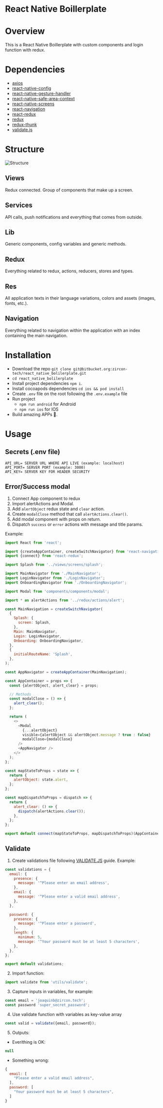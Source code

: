 React Native Boillerplate
====================================

# Overview

This is a React Native Boillerplate with custom components and login function with redux.

# Dependencies

* [axios](https://github.com/axios/axios)
* [react-native-config](https://github.com/luggit/react-native-config)
* [react-native-gesture-handler](https://github.com/software-mansion/react-native-gesture-handler)
* [react-native-safe-area-context](https://github.com/th3rdwave/react-native-safe-area-context)
* [react-native-screens](https://github.com/kmagiera/react-native-screens)
* [react-navigation](https://github.com/react-navigation/react-navigation)
* [react-redux](https://github.com/reduxjs/react-redux)
* [redux](https://github.com/reduxjs/redux)
* [redux-thunk](https://github.com/reduxjs/redux-thunk)
* [validate.js](https://github.com/rickharrison/validate.js)

# Structure

![Structure](/structure.jpg)

## Views
Redux connected. Group of components that make up a screen.

## Services
API calls, push notifications and everything that comes from outside.

## Lib
Generic components, config variables and generic methods.

## Redux
Everything related to redux, actions, reducers, stores and types.

## Res
All application texts in their language variations, colors and assets (images, fonts, etc.).

## Navigation
Everything related to navigation within the application with an index containing the main navigation.

# Installation

* Download the repo `git clone git@bitbucket.org:zircon-tech/react_native_bolilerplate.git`
* `cd react_native_bolilerplate`
* Install project dependencies `npm i`.
* Install cocoapods dependencies `cd ios && pod install`
* Create `.env` file on the root following the `.env.example` file
* Run project
  * `npm run android` for Android 
  * `npm run ios` for IOS 
* Build amazing APPs 🚀.

# Usage 

## Secrets (.env file)
```
API_URL= SERVER URL WHERE API LIVE (example: localhost)
API_PORT= SERVER PORT (example: 3000)
API_KEY= SERVER KEY FOR HEADER SECURITY
```

## Error/Success modal
1. Connect App component to redux
2. Import alertActions and Modal. 
3. Add `alertObject` redux state and `clear` action.
4. Create `modalClose` method that call `alertActions.clear()`.
5. Add modal component with props on return.
6. Dispatch `success` or `error` actions with message and title params.

Example: 

```javascript
import React from 'react';

import {createAppContainer, createSwitchNavigator} from 'react-navigation';
import {connect} from 'react-redux';

import Splash from '../views/screens/splash';

import MainNavigator from './MainNavigator';
import LoginNavigator from './LoginNavigator';
import OnboardingNavigator from './OnboardingNavigator';

import Modal from 'components/components/modal';

import * as alertActions from '../redux/actions/alert';

const MainNavigation = createSwitchNavigator(
  {
    Splash: {
      screen: Splash,
    },
    Main: MainNavigator,
    Login: LoginNavigator,
    Onboarding: OnboardingNavigator,
  },
  {
    initialRouteName: 'Splash',
  },
);

const AppNavigator = createAppContainer(MainNavigation);

const AppContainer = props => {
  const {alertObject, alert_clear} = props;

  // Methods
  const modalClose = () => {
    alert_clear();
  };

  return (
    <>
      <Modal
        {...alertObject}
        visible={alertObject && alertObject.message ? true : false}
        modalClose={modalClose}
      />
      <AppNavigator />
    </>
  );
};

const mapStateToProps = state => {
  return {
    alertObject: state.alert,
  };
};

const mapDispatchToProps = dispatch => {
  return {
    alert_clear: () => {
      dispatch(alertActions.clear());
    },
  };
};

export default connect(mapStateToProps, mapDispatchToProps)(AppContainer);
```

## Validate

1. Create validations file following [VALIDATE.JS](https://validatejs.org/) guide.
Example:
```javascript
const validations = {
  email: {
    presence: {
      message: '^Please enter an email address',
    },
    email: {
      message: '^Please enter a valid email address',
    },
  },

  password: {
    presence: {
      message: '^Please enter a password',
    },
    length: {
      minimum: 5,
      message: '^Your password must be at least 5 characters',
    },
  },
};

export default validations;
```

2. Import function:
```javascript
import validate from 'utils/validate';
```
3. Capture inputs in variables, for example: 
```javascript
const email = 'joaquinb@zircon.tech';
const password 'super_secret_password';
```
4. Use validate function with variables as key-value array
```javascript
const valid = validate({email, password});
```
5. Outputs:
  - Everithing is OK: 
  ```javascript
  null
  ```
  - Something wrong: 
  ```javascript
  {
    email: [
      "Please enter a valid email address",
    ],
    password: [
      "Your password must be at least 5 characters",
    ]
  }
  ```
